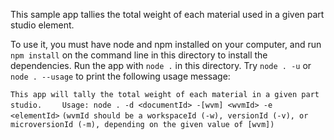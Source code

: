 This sample app tallies the total weight of each material used in a given part studio element.

To use it, you must have node and npm installed on your computer, and run `npm install` on the command line in this directory to install the dependencies.  Run the app with `node .` in this directory.  Try `node . -u` or `node . --usage` to print the following usage message:

`This app will tally the total weight of each material in a given part studio.` 
`    Usage: node . -d <documentId> -[wvm] <wvmId> -e <elementId>` 
`(wvmId should be a workspaceId (-w), versionId (-v), or microversionId (-m), depending on the given value of [wvm])` 